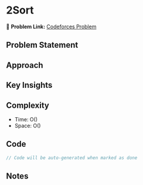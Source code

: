 # 2Sort

🔗 **Problem Link:** [Codeforces Problem](https://codeforces.com/problemset/problem/1692/G)

## Problem Statement
<!-- Describe the problem here -->

## Approach
<!-- Explain your approach -->

## Key Insights
<!-- List key insights and tricks -->

## Complexity
- Time: O()
- Space: O()

## Code
```cpp
// Code will be auto-generated when marked as done
```

## Notes
<!-- Any additional notes -->
